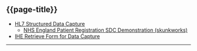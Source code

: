 ## {{page-title}}

- [HL7 Structured Data Capture](https://build.fhir.org/ig/HL7/sdc/)
  - [NHS England Patient Registration SDC Demonstration (skunkworks)](https://nhsdigital.github.io/interoperability-standards-tools-skunkworks/questionnaire?url=https:%2F%2Ffhir.nhs.uk%2FEngland%2FStructureDefinition%2FEngland-Questionnaire-RegisterGPSurgeryv2)
- [IHE Retrieve Form for Data Capture](https://wiki.ihe.net/index.php/Retrieve_Form_for_Data_Capture)

---